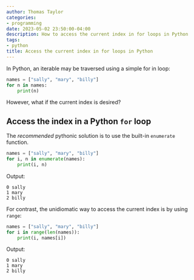 ```yaml
---
author: Thomas Taylor
categories:
- programming
date: 2023-05-02 23:50:00-04:00
description: How to access the current index in for loops in Python
tags:
- python
title: Access the current index in for loops in Python
---
```


In Python, an iterable may be traversed using a simple for in loop:

```python
names = ["sally", "mary", "billy"]
for n in names:
	print(n)
```

However, what if the current index is desired?

## Access the index in a Python `for` loop

The _recommended_ pythonic solution is to use the built-in `enumerate` function.

```python
names = ["sally", "mary", "billy"]
for i, n in enumerate(names):
	print(i, n)
```

Output:

```text
0 sally
1 mary
2 billy
```

For contrast, the unidiomatic way to access the current index is by using `range`:

```python
names = ["sally", "mary", "billy"]
for i in range(len(names)):
	print(i, names[i])
```

Output:

```text
0 sally
1 mary
2 billy
```